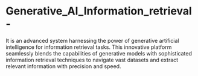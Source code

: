 # Generative_AI_Information_retrieval-
It is an advanced system harnessing the power of generative artificial intelligence for information retrieval tasks. This innovative platform seamlessly blends the capabilities of generative models with sophisticated information retrieval techniques to navigate vast datasets and extract relevant information with precision and speed.
